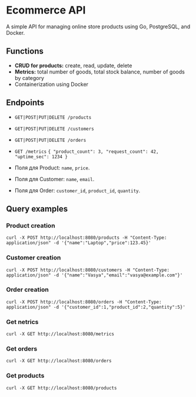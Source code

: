 # Ecommerce API
A simple API for managing online store products using Go, PostgreSQL, and Docker.
## Functions
- **CRUD for products:** create, read, update, delete
- **Metrics:** total number of goods, total stock balance, number of goods by category
- Containerization using Docker

## Endpoints

- `GET|POST|PUT|DELETE /products`
- `GET|POST|PUT|DELETE /customers`
- `GET|POST|PUT|DELETE /orders`
- `GET /metrics`
`
  {
     "product_count": 3,
     "request_count": 42,
     "uptime_sec": 1234
  }
`

- Поля для Product: `name`, `price`.
- Поля для Customer: `name`, `email`.
- Поля для Order: `customer_id`, `product_id`, `quantity`.


## Query examples
### Product creation
`curl -X POST http://localhost:8080/products -H "Content-Type: application/json" -d '{"name":"Laptop","price":123.45}'`

### Customer creation
`curl -X POST http://localhost:8080/customers -H "Content-Type: application/json" -d '{"name":"Vasya","email":"vasya@example.com"}'`
### Order creation
`curl -X POST http://localhost:8080/orders -H "Content-Type: application/json" -d '{"customer_id":1,"product_id":2,"quantity":5}'`
### Get netrics
`curl -X GET http://localhost:8080/metrics`
### Get orders
`curl -X GET http://localhost:8080/orders`
### Get products
`curl -X GET http://localhost:8080/products`
